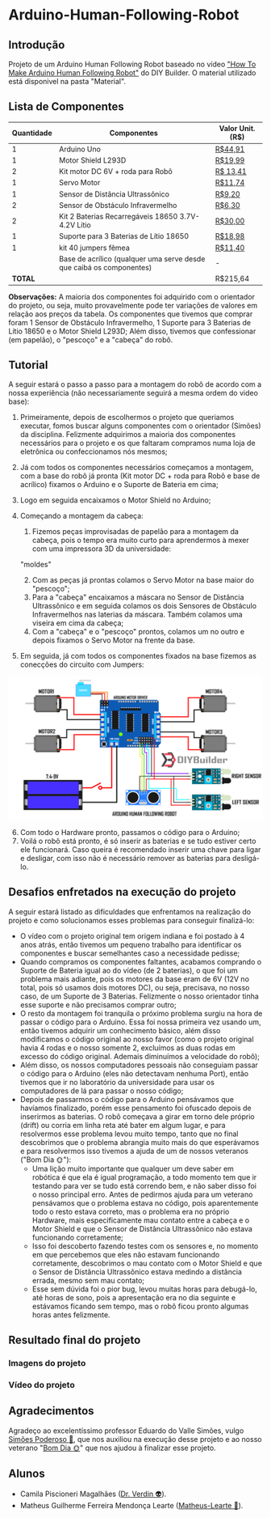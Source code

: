 # Arduino-Human-Following-Robot

## Introdução

Projeto de um Arduino Human Following Robot baseado no vídeo ["How To Make Arduino Human Following Robot"](https://www.youtube.com/watch?v=yAV5aZ0unag&t=24s) do DIY Builder.
O material utilizado está disponivel na pasta "Material".

## Lista de Componentes

| Quantidade | Componentes                                    | Valor Unit. (R$) |
|------------|------------------------------------------------|------------------|
| 1          | Arduino Uno                                    | [R$44,91](https://www.baudaeletronica.com.br/produto/arduino-uno-atmega328-smd-compativel-cabo-usb.html) |
| 1          | Motor Shield L293D                             | [R$19,99](https://www.baudaeletronica.com.br/produto/motor-shield-l293d-driver-ponte-h-para-arduino.html) |
| 2          | Kit motor DC 6V + roda para Robô               | [R$ 13,41](https://www.baudaeletronica.com.br/produto/kit-motor-dc-roda-para-robo.html) |
| 1          | Servo Motor                                    | [R$11,74](https://www.baudaeletronica.com.br/produto/micro-servo-9g-sg90-tower-pro.html) |
| 1          | Sensor de Distância Ultrassônico               | [R$9,20](https://www.baudaeletronica.com.br/produto/sensor-de-distancia-ultrassonico-hc-sr04.html) |
| 2          | Sensor de Obstáculo Infravermelho              | [R$6,30](https://www.baudaeletronica.com.br/produto/modulo-sensor-de-obstaculo-infravermelho-ir.html) |
| 2          | Kit 2 Baterias Recarregáveis 18650 3.7V-4.2V Lítio | [R$30,00](https://produto.mercadolivre.com.br/MLB-1792812106-kit-2-bateria-recarregavel-18650-37v-42v-li-ion-lanterna-_JM#position%3D26%26search_layout%3Dgrid%26type%3Ditem%26tracking_id%3Ddbb92f25-839f-4a18-8795-f224b35d7b48) |
| 1          | Suporte para 3 Baterias de Lítio 18650         | [R$18,98](https://produto.mercadolivre.com.br/MLB-2656593580-suporte-case-para-3s-baterias-18650-126v-com-mola-e-fios-_JM#position%3D23%26search_layout%3Dgrid%26type%3Ditem%26tracking_id%3D24d282f1-dfc9-4428-80fb-c2c0c75f4e5b) |
| 1          | kit 40 jumpers fêmea                           | [R$11,40](https://www.mercadolivre.com.br/cabo-wire-jumper-fmea-x-fmea-20-cm-40pcs/p/MLB28119264#searchVariation%3DMLB28119264%26position%3D2%26search_layout%3Dstack%26type%3Dproduct%26tracking_id%3D4d536945-f704-4bfe-935a-49fe5ed20672)   |
|            | Base de acrílico (qualquer uma serve desde que caibá os componentes) |    -     |
| **TOTAL**  |                                                | R$215,64 |

**Observações:** A maioria dos componentes foi adquirido com o orientador do projeto, ou seja, muito provavelmente pode ter variações de valores em relação aos preços da tabela. 
Os componentes que tivemos que comprar foram 1 Sensor de Obstáculo Infravermelho, 1 Suporte para 3 Baterias de Lítio 18650 e o Motor Shield L293D; Além disso, tivemos que confessionar (em papelão), o "pescoço" e a "cabeça" do robô.

## Tutorial

A seguir estará o passo a passo para a montagem do robô de acordo com a nossa experiência (não necessariamente seguirá a mesma ordem do video base):

1. Primeiramente, depois de escolhermos o projeto que queriamos executar, fomos buscar alguns componentes com o orientador (Simões) da disciplina. Felizmente adquirimos a maioria dos componentes necessários para o projeto e os que faltaram compramos numa loja de eletrônica ou confeccionamos nós mesmos;
2. Já com todos os componentes necessários começamos a montagem, com a base do robô já pronta (Kit motor DC + roda para Robô e base de acrílico) fixamos o Arduino e o Suporte de Bateria em cima;
3. Logo em seguida encaixamos o Motor Shield no Arduino;
4. Começando a montagem da cabeça:
    1. Fizemos peças improvisadas de papelão para a montagem da cabeça, pois o tempo era muito curto para aprendermos à mexer com uma impressora 3D da universidade:

    <img src="">"moldes"

    2. Com as peças já prontas colamos o Servo Motor na base maior do "pescoço";
    3. Para a "cabeça" encaixamos a máscara no Sensor de Distância Ultrassônico e em seguida colamos os dois Sensores de Obstáculo Infravermelhos nas laterias da máscara. Também colamos uma viseira em cima da cabeça;
    4. Com a "cabeça" e o "pescoço" prontos, colamos um no outro e depois fixamos o Servo Motor na frente da base.
5. Em seguida, já com todos os componentes fixados na base fizemos as conecções do circuito com Jumpers:

<img src="./Material/Circuit.jpg">

6. Com todo o Hardware pronto, passamos o código para o Arduino;
7. Voilá o robô está pronto, é só inserir as baterias e se tudo estiver certo ele funcionará. Caso queira é recomendado inserir uma chave para ligar e desligar, com isso não é necessário remover as baterias para desligá-lo.

## Desafios enfretados na execução do projeto

A seguir estará listado as dificuldades que enfrentamos na realização do projeto e como solucionamos esses problemas para conseguir finalizá-lo:

- O vídeo com o projeto original tem origem indiana e foi postado à 4 anos atrás, então tivemos um pequeno trabalho para identificar os componentes e buscar semelhantes caso a necessidade pedisse; 
- Quando compramos os componentes faltantes, acabamos comprando o Suporte de Bateria igual ao do vídeo (de 2 baterias), o que foi um problema mais adiante, pois os motores da base eram de 6V (12V no total, pois só usamos dois motores DC), ou seja, precisava, no nosso caso, de um Suporte de 3 Baterias. Felizmente o nosso orientador tinha esse suporte e não precisamos comprar outro;
- O resto da montagem foi tranquila o próximo problema surgiu na hora de passar o código para o Arduino. Essa foi nossa primeira vez usando um, então tivemos adquirir um conhecimento básico, além disso modificamos o código original ao nosso favor (como o projeto original havia 4 rodas e o nosso somente 2, excluímos as duas rodas em excesso do código original. Ademais diminuímos a velocidade do robô);
- Além disso, os nossos computadores pessoais não conseguiam passar o código para o Arduino (eles não detectavam nenhuma Port), então tivemos que ir no laboratório da universidade para usar os computadores de lá para passar o nosso código;
- Depois de passarmos o código para o Arduino pensávamos que havíamos finalizado, porém esse pensamento foi ofuscado depois de inserirmos as baterias. O robô começava a girar em torno dele próprio (drift) ou corria em linha reta até bater em algum lugar, e para resolvermos esse problema levou muito tempo, tanto que no final descobrimos que o problema abrangia muito mais do que esperávamos e para resolvermos isso tivemos a ajuda de um de nossos veteranos ("Bom Dia :sun_with_face:"):
    - Uma lição muito importante que qualquer um deve saber em robótica é que ela é igual programação, a todo momento tem que ir testando para ver se tudo está correndo bem, e não saber disso foi o nosso principal erro. Antes de pedirmos ajuda para um veterano pensávamos que o problema estava no código, pois aparentemente todo o resto estava correto, mas o problema era no próprio Hardware, mais especificamente mau contato entre a cabeça e o Motor Shield e que o Sensor de Distância Ultrassônico não estava funcionando corretamente;
    - Isso foi descoberto fazendo testes com os sensores e, no momento em que percebemos que eles não estavam funcionando corretamente, descobrimos o mau contato com o Motor Shield e que o Sensor de Distância Ultrassônico estava medindo a distância errada, mesmo sem mau contato;
    - Esse sem dúvida foi o pior bug, levou muitas horas para debugá-lo, até horas de sono, pois a apresentação era no dia seguinte e estávamos ficando sem tempo, mas o robô ficou pronto algumas horas antes felizmente.

## Resultado final do projeto
### Imagens do projeto

### Vídeo do projeto

## Agradecimentos

Agradeço ao excelentíssimo professor Eduardo do Valle Simões, vulgo [Simões Poderoso :robot:](https://gitlab.com/simoesusp), que nos auxiliou na execução desse projeto e ao nosso veterano "[Bom Dia :sun_with_face:](https://github.com/mpferreira003)" que nos ajudou à finalizar esse projeto.

## Alunos

- Camila Piscioneri Magalhães ([Dr. Verdin :alien:](https://github.com/Dr-Verdin)).
- Matheus Guilherme Ferreira Mendonça Learte ([Matheus-Learte :musical_note:](https://github.com/Matheus-Learte)).